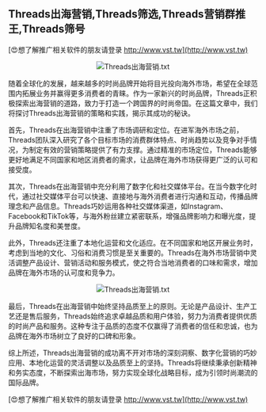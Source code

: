 ## **Threads出海营销,Threads筛选,Threads营销群推王,Threads筛号**

[😍想了解推广相关软件的朋友请登录 http://www.vst.tw](http://www.vst.tw)

 <center><img src="https://vst.tw/MP4/tuiguang/png/2.png" alt="Threads出海营销.txt"></center>

随着全球化的发展，越来越多的时尚品牌开始将目光投向海外市场，希望在全球范围内拓展业务并赢得更多消费者的青睐。作为一家新兴的时尚品牌，Threads正积极探索出海营销的道路，致力于打造一个跨国界的时尚帝国。在这篇文章中，我们将探讨Threads出海营销的策略和实践，揭示其成功的秘诀。

首先，Threads在出海营销中注重了市场调研和定位。在进军海外市场之前，Threads团队深入研究了各个目标市场的消费群体特点、时尚趋势以及竞争对手情况，为制定有效的营销策略提供了有力支撑。通过精准的市场定位，Threads能够更好地满足不同国家和地区消费者的需求，让品牌在海外市场获得更广泛的认可和接受度。

其次，Threads在出海营销中充分利用了数字化和社交媒体平台。在当今数字化时代，通过社交媒体平台可以快速、直接地与海外消费者进行沟通和互动，传播品牌理念和产品信息。Threads巧妙运用各种社交媒体渠道，如Instagram、Facebook和TikTok等，与海外粉丝建立紧密联系，增强品牌影响力和曝光度，提升品牌知名度和美誉度。

此外，Threads还注重了本地化运营和文化适应。在不同国家和地区开展业务时，考虑到当地的文化、习俗和消费习惯是至关重要的。Threads在海外市场营销中灵活调整产品设计、营销活动和服务模式，使之符合当地消费者的口味和需求，增加品牌在海外市场的认可度和竞争力。

 <center><img src="https://vst.tw/MP4/tuiguang/png/0.png" alt="Threads出海营销.txt"></center>

最后，Threads在出海营销中始终坚持品质至上的原则。无论是产品设计、生产工艺还是售后服务，Threads始终追求卓越品质和用户体验，努力为消费者提供优质的时尚产品和服务。这种专注于品质的态度不仅赢得了消费者的信任和忠诚，也为品牌在海外市场树立了良好的口碑和形象。

综上所述，Threads出海营销的成功离不开对市场的深刻洞察、数字化营销的巧妙应用、本地化运营的灵活调整以及品质至上的坚持。Threads将继续秉承创新精神和务实态度，不断探索出海市场，努力实现全球化战略目标，成为引领时尚潮流的国际品牌。

[😍想了解推广相关软件的朋友请登录 http://www.vst.tw](http://www.vst.tw)




